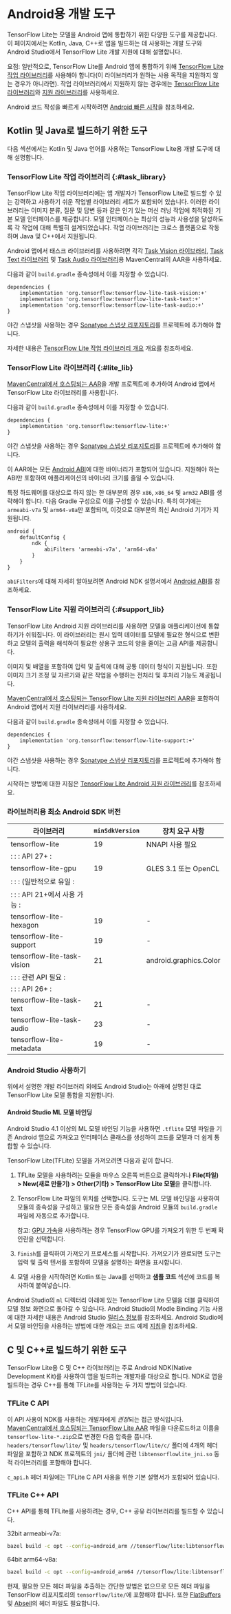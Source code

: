 # Android용 개발 도구

TensorFlow Lite는 모델을 Android 앱에 통합하기 위한 다양한 도구를 제공합니다. 이 페이지에서는 Kotlin, Java, C++로 앱을 빌드하는 데 사용하는 개발 도구와 Android Studio에서 TensorFlow Lite 개발 지원에 대해 설명합니다.

요점: 일반적으로, TensorFlow Lite를 Android 앱에 통합하기 위해 [TensorFlow Lite 작업 라이브러리](#task_library)를 사용해야 합니다(이 라이브러리가 원하는 사용 목적을 지원하지 않는 경우가 아니라면). 작업 라이브러리에서 지원하지 않는 경우에는 [TensorFlow Lite 라이브러리](#lite_lib)와 [지원 라이브러리](#support_lib)를 사용하세요.

Android 코드 작성을 빠르게 시작하려면 [Android 빠른 시작](../android/quickstart)을 참조하세요.

## Kotlin 및 Java로 빌드하기 위한 도구

다음 섹션에서는 Kotlin 및 Java 언어를 사용하는 TensorFlow Lite용 개발 도구에 대해 설명합니다.

### TensorFlow Lite 작업 라이브러리 {:#task_library}

TensorFlow Lite 작업 라이브러리에는 앱 개발자가 TensorFlow Lite로 빌드할 수 있는 강력하고 사용하기 쉬운 작업별 라이브러리 세트가 포함되어 있습니다. 이러한 라이브러리는 이미지 분류, 질문 및 답변 등과 같은 인기 있는 머신 러닝 작업에 최적화된 기본 모델 인터페이스를 제공합니다. 모델 인터페이스는 최상의 성능과 사용성을 달성하도록 각 작업에 대해 특별히 설계되었습니다. 작업 라이브러리는 크로스 플랫폼으로 작동하며 Java 및 C++에서 지원됩니다.

Android 앱에서 태스크 라이브러리를 사용하려면 각각 [Task Vision 라이브러리](https://search.maven.org/artifact/org.tensorflow/tensorflow-lite-task-vision), [Task Text 라이브러리](https://search.maven.org/artifact/org.tensorflow/tensorflow-lite-task-text) 및 [Task Audio 라이브러리](https://search.maven.org/artifact/org.tensorflow/tensorflow-lite-task-audio)용 MavenCentral의 AAR을 사용하세요.

다음과 같이 `build.gradle` 종속성에서 이를 지정할 수 있습니다.

```build
dependencies {
    implementation 'org.tensorflow:tensorflow-lite-task-vision:+'
    implementation 'org.tensorflow:tensorflow-lite-task-text:+'
    implementation 'org.tensorflow:tensorflow-lite-task-audio:+'
}
```

야간 스냅샷을 사용하는 경우 [Sonatype 스냅샷 리포지토리](./lite_build#use_nightly_snapshots)를 프로젝트에 추가해야 합니다.

자세한 내용은 [TensorFlow Lite 작업 라이브러리 개요](../inference_with_metadata/task_library/overview.md) 개요를 참조하세요.

### TensorFlow Lite 라이브러리 {:#lite_lib}

[MavenCentral에서 호스팅되는 AAR](https://search.maven.org/artifact/org.tensorflow/tensorflow-lite)을 개발 프로젝트에 추가하여 Android 앱에서 TensorFlow Lite 라이브러리를 사용합니다.

다음과 같이 `build.gradle` 종속성에서 이를 지정할 수 있습니다.

```build
dependencies {
    implementation 'org.tensorflow:tensorflow-lite:+'
}
```

야간 스냅샷을 사용하는 경우 [Sonatype 스냅샷 리포지토리](./lite_build#use_nightly_snapshots)를 프로젝트에 추가해야 합니다.

이 AAR에는 모든 [Android ABI](https://developer.android.com/ndk/guides/abis)에 대한 바이너리가 포함되어 있습니다. 지원해야 하는 ABI만 포함하여 애플리케이션의 바이너리 크기를 줄일 수 있습니다.

특정 하드웨어를 대상으로 하지 않는 한 대부분의 경우 `x86`, `x86_64` 및 `arm32` ABI를 생략해야 합니다. 다음 Gradle 구성으로 이를 구성할 수 있습니다. 특히 여기에는 `armeabi-v7a` 및 `arm64-v8a`만 포함되며, 이것으로 대부분의 최신 Android 기기가 지원됩니다.

```build
android {
    defaultConfig {
        ndk {
            abiFilters 'armeabi-v7a', 'arm64-v8a'
        }
    }
}
```

`abiFilters`에 대해 자세히 알아보려면 Android NDK 설명서에서 [Android ABI](https://developer.android.com/ndk/guides/abis)를 참조하세요.

### TensorFlow Lite 지원 라이브러리 {:#support_lib}

TensorFlow Lite Android 지원 라이브러리를 사용하면 모델을 애플리케이션에 통합하기가 쉬워집니다. 이 라이브러리는 원시 입력 데이터를 모델에 필요한 형식으로 변환하고 모델의 출력을 해석하여 필요한 상용구 코드의 양을 줄이는 고급 API를 제공합니다.

이미지 및 배열을 포함하여 입력 및 출력에 대해 공통 데이터 형식이 지원됩니다. 또한 이미지 크기 조정 및 자르기와 같은 작업을 수행하는 전처리 및 후처리 기능도 제공됩니다.

[MavenCentral에서 호스팅되는 TensorFlow Lite 지원 라이브러리 AAR](https://search.maven.org/artifact/org.tensorflow/tensorflow-lite-support)을 포함하여 Android 앱에서 지원 라이브러리를 사용하세요.

다음과 같이 `build.gradle` 종속성에서 이를 지정할 수 있습니다.

```build
dependencies {
    implementation 'org.tensorflow:tensorflow-lite-support:+'
}
```

야간 스냅샷을 사용하는 경우 [Sonatype 스냅샷 리포지토리](./lite_build#use_nightly_snapshots)를 프로젝트에 추가해야 합니다.

시작하는 방법에 대한 지침은 [TensorFlow Lite Android 지원 라이브러리](../inference_with_metadata/lite_support.md)를 참조하세요.

### 라이브러리용 최소 Android SDK 버전

라이브러리 | `minSdkVersion` | 장치 요구 사항
--- | --- | ---
tensorflow-lite | 19 | NNAPI 사용 필요
:                             :                 : API 27+                : |  |
tensorflow-lite-gpu | 19 | GLES 3.1 또는 OpenCL
:                             :                 : (일반적으로 유일        : |  |
:                             :                 : API 21+에서 사용 가능   : |  |
tensorflow-lite-hexagon | 19 | -
tensorflow-lite-support | 19 | -
tensorflow-lite-task-vision | 21 | android.graphics.Color
:                             :                 : 관련 API 필요   : |  |
:                             :                 : API 26+                : |  |
tensorflow-lite-task-text | 21 | -
tensorflow-lite-task-audio | 23 | -
tensorflow-lite-metadata | 19 | -

### Android Studio 사용하기

위에서 설명한 개발 라이브러리 외에도 Android Studio는 아래에 설명된 대로 TensorFlow Lite 모델 통합을 지원합니다.

#### Android Studio ML 모델 바인딩

Android Studio 4.1 이상의 ML 모델 바인딩 기능을 사용하면 `.tflite` 모델 파일을 기존 Android 앱으로 가져오고 인터페이스 클래스를 생성하여 코드를 모델과 더 쉽게 통합할 수 있습니다.

TensorFlow Lite(TFLite) 모델을 가져오려면 다음과 같이 합니다.

1. TFLite 모델을 사용하려는 모듈을 마우스 오른쪽 버튼으로 클릭하거나 **File(파일) &gt; New(새로 만들기) &gt; Other(기타) &gt; TensorFlow Lite 모델**을 클릭합니다.

2. TensorFlow Lite 파일의 위치를 선택합니다. 도구는 ML 모델 바인딩을 사용하여 모듈의 종속성을 구성하고 필요한 모든 종속성을 Android 모듈의 `build.gradle` 파일에 자동으로 추가합니다.

    참고: [GPU 가속](../performance/gpu)을 사용하려는 경우 TensorFlow GPU를 가져오기 위한 두 번째 확인란을 선택합니다.

3. `Finish`를 클릭하여 가져오기 프로세스를 시작합니다. 가져오기가 완료되면 도구는 입력 및 출력 텐서를 포함하여 모델을 설명하는 화면을 표시합니다.

4. 모델 사용을 시작하려면 Kotlin 또는 Java를 선택하고 **샘플 코드** 섹션에 코드를 복사하여 붙여넣습니다.

Android Studio의 `ml` 디렉터리 아래에 있는 TensorFlow Lite 모델을 더블 클릭하여 모델 정보 화면으로 돌아갈 수 있습니다. Android Studio의 Modle Binding 기능 사용에 대한 자세한 내용은 Android Studio [릴리스 정보](https://developer.android.com/studio/releases#4.1-tensor-flow-lite-models)를 참조하세요. Android Studio에서 모델 바인딩을 사용하는 방법에 대한 개요는 코드 예제 [지침](https://github.com/tensorflow/examples/blob/master/lite/examples/image_classification/android/README.md)을 참조하세요.

## C 및 C++로 빌드하기 위한 도구

TensorFlow Lite용 C 및 C++ 라이브러리는 주로 Android NDK(Native Development Kit)를 사용하여 앱을 빌드하는 개발자를 대상으로 합니다. NDK로 앱을 빌드하는 경우 C++를 통해 TFLite를 사용하는 두 가지 방법이 있습니다.

### TFLite C API

이 API 사용이 NDK를 사용하는 개발자에게 *권장*되는 접근 방식입니다. [MavenCentral에서 호스팅되는 TensorFlow Lite AAR](https://search.maven.org/artifact/org.tensorflow/tensorflow/tensorflow-lite) 파일을 다운로드하고 이름을 `tensorflow-lite-*.zip`으로 변경한 다음 압축을 풉니다. `headers/tensorflow/lite/` 및 `headers/tensorflow/lite/c/` 폴더에 4개의 헤더 파일을 포함하고 NDK 프로젝트의 `jni/` 폴더에 관련 `libtensorflowlite_jni.so` 동적 라이브러리를 포함해야 합니다.

`c_api.h` 헤더 파일에는 TFLite C API 사용을 위한 기본 설명서가 포함되어 있습니다.

### TFLite C++ API

C++ API를 통해 TFLite를 사용하려는 경우, C++ 공유 라이브러리를 빌드할 수 있습니다.

32bit armeabi-v7a:

```sh
bazel build -c opt --config=android_arm //tensorflow/lite:libtensorflowlite.so
```

64bit arm64-v8a:

```sh
bazel build -c opt --config=android_arm64 //tensorflow/lite:libtensorflowlite.so
```

현재, 필요한 모든 헤더 파일을 추출하는 간단한 방법은 없으므로 모든 헤더 파일을 TensorFlow 리포지토리의 `tensorflow/lite/`에 포함해야 합니다. 또한 [FlatBuffers](https://github.com/google/flatbuffers) 및 [Abseil](https://github.com/abseil/abseil-cpp)의 헤더 파일도 필요합니다.

